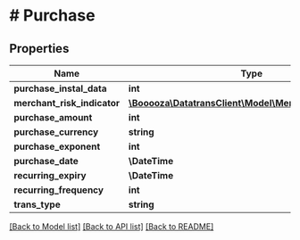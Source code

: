 # # Purchase

## Properties

Name | Type | Description | Notes
------------ | ------------- | ------------- | -------------
**purchase_instal_data** | **int** |  | [optional]
**merchant_risk_indicator** | [**\Booooza\DatatransClient\Model\MerchantRiskIndicator**](MerchantRiskIndicator.md) |  | [optional]
**purchase_amount** | **int** |  | [optional]
**purchase_currency** | **string** |  | [optional]
**purchase_exponent** | **int** |  | [optional]
**purchase_date** | **\DateTime** |  | [optional]
**recurring_expiry** | **\DateTime** |  | [optional]
**recurring_frequency** | **int** |  | [optional]
**trans_type** | **string** |  | [optional]

[[Back to Model list]](../../README.md#models) [[Back to API list]](../../README.md#endpoints) [[Back to README]](../../README.md)
